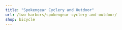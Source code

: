 ```yaml
---
title: "Spokengear Cyclery and Outdoor"
url: /two-harbors/spokengear-cyclery-and-outdoor/
shop: bicycle
---
```

